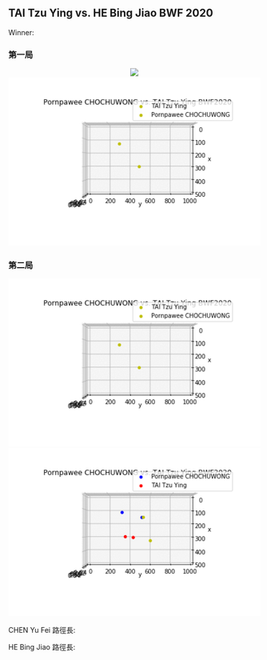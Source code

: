 ## TAI Tzu Ying vs. HE Bing Jiao BWF 2020

Winner: 

### 第一局
<center><img src='./Webp.net-gifmaker (6).gif.gif' width='800px'></center>
<center><img src='./results/Webp.net-gifmaker (4).gif' width='800px'></center>


### 第二局
<center><img src='./results/Webp.net-gifmaker (3).gif' width='800px'></center>
<center><img src='./results/Webp.net-gifmaker (5).gif' width='800px'></center>


CHEN Yu Fei 路徑長:

HE Bing Jiao 路徑長:

